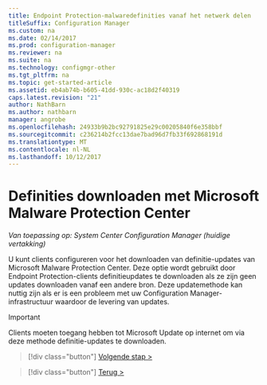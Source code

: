 ```yaml
---
title: Endpoint Protection-malwaredefinities vanaf het netwerk delen
titleSuffix: Configuration Manager
ms.custom: na
ms.date: 02/14/2017
ms.prod: configuration-manager
ms.reviewer: na
ms.suite: na
ms.technology: configmgr-other
ms.tgt_pltfrm: na
ms.topic: get-started-article
ms.assetid: eb4ab74b-b605-41dd-930c-ac18d2f40319
caps.latest.revision: "21"
author: NathBarn
ms.author: nathbarn
manager: angrobe
ms.openlocfilehash: 24933b9b2bc92791825e29c00205840f6e358bbf
ms.sourcegitcommit: c236214b2fcc13dae7bad96d7fb33f692868191d
ms.translationtype: MT
ms.contentlocale: nl-NL
ms.lasthandoff: 10/12/2017
---
```

# <a name="using-the-microsoft-malware-protection-center-to-download-definitions"></a>Definities downloaden met Microsoft Malware Protection Center

*Van toepassing op: System Center Configuration Manager (huidige vertakking)*

 U kunt clients configureren voor het downloaden van definitie-updates van Microsoft Malware Protection Center. Deze optie wordt gebruikt door Endpoint Protection-clients definitieupdates te downloaden als ze zijn geen updates downloaden vanaf een andere bron. Deze updatemethode kan nuttig zijn als er is een probleem met uw Configuration Manager-infrastructuur waardoor de levering van updates.

> [!IMPORTANT]
>  Clients moeten toegang hebben tot Microsoft Update op internet om via deze methode definitie-updates te downloaden.


> [!div class="button"]
[Volgende stap >](endpoint-antimalware-policies.md)

> [!div class="button"]
[Terug >](endpoint-configure-alerts.md)
